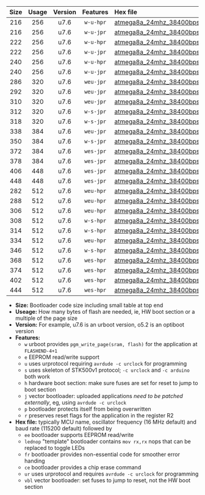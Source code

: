 |Size|Usage|Version|Features|Hex file|
|:-:|:-:|:-:|:-:|:--|
|216|256|u7.6|`w-u-hpr`|[atmega8a_24mhz_38400bps_ur.hex](https://raw.githubusercontent.com/stefanrueger/urboot/main//atmega8a_24mhz_38400bps_ur.hex)|
|216|256|u7.6|`w-u-jpr`|[atmega8a_24mhz_38400bps_ur_vbl.hex](https://raw.githubusercontent.com/stefanrueger/urboot/main//atmega8a_24mhz_38400bps_ur_vbl.hex)|
|222|256|u7.6|`w-u-hpr`|[atmega8a_24mhz_38400bps_lednop_ur.hex](https://raw.githubusercontent.com/stefanrueger/urboot/main//atmega8a_24mhz_38400bps_lednop_ur.hex)|
|222|256|u7.6|`w-u-jpr`|[atmega8a_24mhz_38400bps_lednop_ur_vbl.hex](https://raw.githubusercontent.com/stefanrueger/urboot/main//atmega8a_24mhz_38400bps_lednop_ur_vbl.hex)|
|240|256|u7.6|`w-u-hpr`|[atmega8a_24mhz_38400bps_lednop_fr_ur.hex](https://raw.githubusercontent.com/stefanrueger/urboot/main//atmega8a_24mhz_38400bps_lednop_fr_ur.hex)|
|240|256|u7.6|`w-u-jpr`|[atmega8a_24mhz_38400bps_lednop_fr_ur_vbl.hex](https://raw.githubusercontent.com/stefanrueger/urboot/main//atmega8a_24mhz_38400bps_lednop_fr_ur_vbl.hex)|
|286|320|u7.6|`weu-jpr`|[atmega8a_24mhz_38400bps_ee_ur_vbl.hex](https://raw.githubusercontent.com/stefanrueger/urboot/main//atmega8a_24mhz_38400bps_ee_ur_vbl.hex)|
|292|320|u7.6|`weu-jpr`|[atmega8a_24mhz_38400bps_ee_lednop_ur_vbl.hex](https://raw.githubusercontent.com/stefanrueger/urboot/main//atmega8a_24mhz_38400bps_ee_lednop_ur_vbl.hex)|
|310|320|u7.6|`weu-jpr`|[atmega8a_24mhz_38400bps_ee_lednop_fr_ur_vbl.hex](https://raw.githubusercontent.com/stefanrueger/urboot/main//atmega8a_24mhz_38400bps_ee_lednop_fr_ur_vbl.hex)|
|312|320|u7.6|`w-s-jpr`|[atmega8a_24mhz_38400bps_vbl.hex](https://raw.githubusercontent.com/stefanrueger/urboot/main//atmega8a_24mhz_38400bps_vbl.hex)|
|318|320|u7.6|`w-s-jpr`|[atmega8a_24mhz_38400bps_lednop_vbl.hex](https://raw.githubusercontent.com/stefanrueger/urboot/main//atmega8a_24mhz_38400bps_lednop_vbl.hex)|
|338|384|u7.6|`weu-jpr`|[atmega8a_24mhz_38400bps_ee_lednop_fr_ce_ur_vbl.hex](https://raw.githubusercontent.com/stefanrueger/urboot/main//atmega8a_24mhz_38400bps_ee_lednop_fr_ce_ur_vbl.hex)|
|350|384|u7.6|`w-s-jpr`|[atmega8a_24mhz_38400bps_lednop_fr_vbl.hex](https://raw.githubusercontent.com/stefanrueger/urboot/main//atmega8a_24mhz_38400bps_lednop_fr_vbl.hex)|
|372|384|u7.6|`wes-jpr`|[atmega8a_24mhz_38400bps_ee_vbl.hex](https://raw.githubusercontent.com/stefanrueger/urboot/main//atmega8a_24mhz_38400bps_ee_vbl.hex)|
|378|384|u7.6|`wes-jpr`|[atmega8a_24mhz_38400bps_ee_lednop_vbl.hex](https://raw.githubusercontent.com/stefanrueger/urboot/main//atmega8a_24mhz_38400bps_ee_lednop_vbl.hex)|
|406|448|u7.6|`wes-jpr`|[atmega8a_24mhz_38400bps_ee_lednop_fr_vbl.hex](https://raw.githubusercontent.com/stefanrueger/urboot/main//atmega8a_24mhz_38400bps_ee_lednop_fr_vbl.hex)|
|448|448|u7.6|`wes-jpr`|[atmega8a_24mhz_38400bps_ee_lednop_fr_ce_vbl.hex](https://raw.githubusercontent.com/stefanrueger/urboot/main//atmega8a_24mhz_38400bps_ee_lednop_fr_ce_vbl.hex)|
|282|512|u7.6|`weu-hpr`|[atmega8a_24mhz_38400bps_ee_ur.hex](https://raw.githubusercontent.com/stefanrueger/urboot/main//atmega8a_24mhz_38400bps_ee_ur.hex)|
|288|512|u7.6|`weu-hpr`|[atmega8a_24mhz_38400bps_ee_lednop_ur.hex](https://raw.githubusercontent.com/stefanrueger/urboot/main//atmega8a_24mhz_38400bps_ee_lednop_ur.hex)|
|306|512|u7.6|`weu-hpr`|[atmega8a_24mhz_38400bps_ee_lednop_fr_ur.hex](https://raw.githubusercontent.com/stefanrueger/urboot/main//atmega8a_24mhz_38400bps_ee_lednop_fr_ur.hex)|
|308|512|u7.6|`w-s-hpr`|[atmega8a_24mhz_38400bps.hex](https://raw.githubusercontent.com/stefanrueger/urboot/main//atmega8a_24mhz_38400bps.hex)|
|314|512|u7.6|`w-s-hpr`|[atmega8a_24mhz_38400bps_lednop.hex](https://raw.githubusercontent.com/stefanrueger/urboot/main//atmega8a_24mhz_38400bps_lednop.hex)|
|334|512|u7.6|`weu-hpr`|[atmega8a_24mhz_38400bps_ee_lednop_fr_ce_ur.hex](https://raw.githubusercontent.com/stefanrueger/urboot/main//atmega8a_24mhz_38400bps_ee_lednop_fr_ce_ur.hex)|
|346|512|u7.6|`w-s-hpr`|[atmega8a_24mhz_38400bps_lednop_fr.hex](https://raw.githubusercontent.com/stefanrueger/urboot/main//atmega8a_24mhz_38400bps_lednop_fr.hex)|
|368|512|u7.6|`wes-hpr`|[atmega8a_24mhz_38400bps_ee.hex](https://raw.githubusercontent.com/stefanrueger/urboot/main//atmega8a_24mhz_38400bps_ee.hex)|
|374|512|u7.6|`wes-hpr`|[atmega8a_24mhz_38400bps_ee_lednop.hex](https://raw.githubusercontent.com/stefanrueger/urboot/main//atmega8a_24mhz_38400bps_ee_lednop.hex)|
|402|512|u7.6|`wes-hpr`|[atmega8a_24mhz_38400bps_ee_lednop_fr.hex](https://raw.githubusercontent.com/stefanrueger/urboot/main//atmega8a_24mhz_38400bps_ee_lednop_fr.hex)|
|444|512|u7.6|`wes-hpr`|[atmega8a_24mhz_38400bps_ee_lednop_fr_ce.hex](https://raw.githubusercontent.com/stefanrueger/urboot/main//atmega8a_24mhz_38400bps_ee_lednop_fr_ce.hex)|

- **Size:** Bootloader code size including small table at top end
- **Useage:** How many bytes of flash are needed, ie, HW boot section or a multiple of the page size
- **Version:** For example, u7.6 is an urboot version, o5.2 is an optiboot version
- **Features:**
  + `w` urboot provides `pgm_write_page(sram, flash)` for the application at `FLASHEND-4+1`
  + `e` EEPROM read/write support
  + `u` uses urprotocol requiring `avrdude -c urclock` for programming
  + `s` uses skeleton of STK500v1 protocol; `-c urclock` and `-c arduino` both work
  + `h` hardware boot section: make sure fuses are set for reset to jump to boot section
  + `j` vector bootloader: uploaded applications *need to be patched externally*, eg, using `avrdude -c urclock`
  + `p` bootloader protects itself from being overwritten
  + `r` preserves reset flags for the application in the register R2
- **Hex file:** typically MCU name, oscillator frequency (16 MHz default) and baud rate (115200 default) followed by
  + `ee` bootloader supports EEPROM read/write
  + `lednop` "template" bootloader contains `mov rx,rx` nops that can be replaced to toggle LEDs
  + `fr` bootloader provides non-essential code for smoother error handing
  + `ce` bootloader provides a chip erase command
  + `ur` uses urprotocol and requires `avrdude -c urclock` for programming
  + `vbl` vector bootloader: set fuses to jump to reset, not the HW boot section
